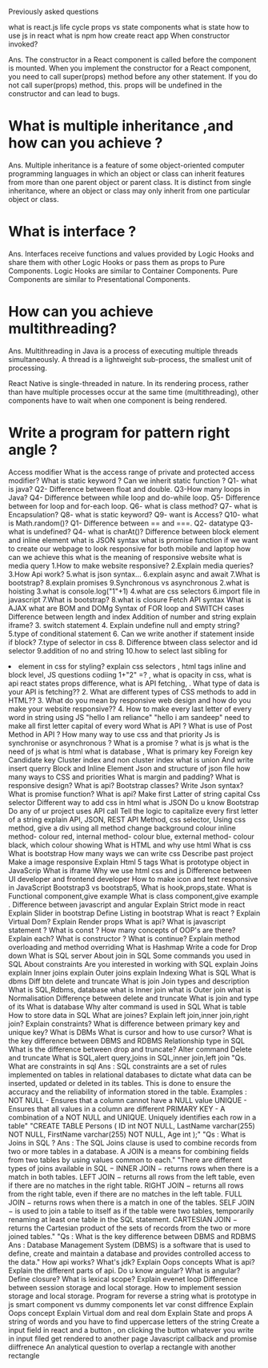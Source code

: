 Previously asked questions

what is react.js
life cycle
props vs state
components
what is state
how to use js in react
what is npm
how create react app 
When constructor invoked?

Ans. The constructor in a React component is called before the component is mounted. When you implement the constructor for a React component, you need to call super(props) method before any other statement. If you do not call super(props) method, this. props will be undefined in the constructor and can lead to bugs.


# What is multiple inheritance ,and how can you achieve ?

Ans. Multiple inheritance is a feature of some object-oriented computer programming languages in which an object or class can inherit features from more than one parent object or parent class. It is distinct from single inheritance, where an object or class may only inherit from one particular object or class.


# What is interface ?

Ans. Interfaces receive functions and values provided by Logic Hooks and share them with other Logic Hooks or pass them as props to Pure Components. Logic Hooks are similar to Container Components. Pure Components are similar to Presentational Components.


# How can you achieve multithreading?
Ans. Multithreading in Java is a process of executing multiple threads simultaneously. A thread is a lightweight sub-process, the smallest unit of processing.

React Native is single-threaded in nature. In its rendering process, rather than have multiple processes occur at the same time (multithreading), other components have to wait when one component is being rendered.


# Write a program for pattern right angle ?
Access modifier
What is the access range of private and protected access modifier?
What is static keyword ?
Can we inherit static function ?
Q1- what is java?
Q2- Difference between float and double.
Q3-How many loops in Java?
Q4- Difference between while loop and do-while loop.
Q5- Difference between for loop and for-each loop.
Q6- what is class method?
Q7- what is Encapsulation?
Q8- what is static keyword?
Q9- want is Access?
Q10- what is Math.random()?
Q1- Difference between == and ===.
Q2- datatype
Q3- what is undefined?
Q4- what is charAt()?
Difference between block element and inline element
what is JSON syntax
what is promise function
if we want to create our webpage to look responsive for both mobile and laptop how can we achieve this
what is the meaning of responsive website
what is media query
1.How to make website responsive?
2.Explain media queries?
3.How Api work?
5.what is json syntax...
6.explain async and await
7.What is bootstrap?
8.explain promises
9.Synchronous vs asynchronous
2.what is hoisting
3.what is console.log("1"+1)
4.what are css selectors
6.import file in javascript
7.What is bootstrap?
8.what is closure
Fetch API syntax
What is AJAX
what are BOM and DOMg
Syntax of FOR loop and SWITCH cases
Difference between length and index
Addition of number and string
explain iframe?
3. switch statement
4. Explain undefine null and empty string?
5.type of conditional statement
6. Can we write another if statement inside if block?
7.type of selector in css
8. Difference btween class selector and id selector
9.addition of no and string
10.how to select last sibling for <li>element in css for styling?
explain css selectors , 
html tags inline and block level, 
JS questions codiing 1+"2" =? ,
what is opacity in css,
what is  api
react states props difference,
what is API fetching,
. What type of data is your API is fetching??
2. What are different types of CSS methods to add in HTML??
3. What do you mean by responsive web design and how do you make your website responsive??
4. How to make every last letter of every word in string using JS "hello I am reliance"
"hello i am sandeep" need to make all first letter capital of every word
What is API ? What is use of Post Method in API ?
How many way to use css and that priority
Js is synchronise or asynchronous ?
What is a promise ?
what is js
what is the need of js
what is html
what is database ,
What is primary key
Foreign key
Candidate key
Cluster index and non cluster index
what is union
And write insert querry
Block and Inline Element
Json and structure of json file
how many ways to CSS and priorities
What is margin and padding?
What is responsive design?
What is api?
Bootstrap classes?
Write Json syntax?
What is promise function?
What is api?
Make first Latter of string capital
Css selector
Different way to add css in html
what is JSON
Do u know Bootstrap
Do any of ur project uses API call
Tell the logic to capitalize every first letter of a string
explain API, JSON, REST API Method,  css selector, 
Using css method, give a div using all method  change background colour  inline method- colour red, internal method- colour blue, external method- colour black, which colour showing
What is HTML and why use html
What is css
What is bootstrap
How many ways we can write css
Describe past project
Make a image responsive
Explain Html 5 tags
What is prototype object in JavaScrip
What is iframe
Why we use html css and js
Difference between UI developer and frontend developer
How to make icon and text  responsive in JavaScript
Bootstrap3 vs bootstrap5,
What is hook,props,state.
What is Functional component,give example
What is class component,give example .
Difference between javascript and angular
Explain Strict mode in react
Explain Slider in bootstrap
Define Listing in bootstrap
What is react ?
Explain Virtual Dom?
Explain Render props
What is api?
What is javascript statement ?
What is const ?
How many concepts of OOP's are there? Explain each?
What is constructor ?
What is continue?
Explain method overloading and method overriding
What is Hashmap
Write a code for Drop down
What is SQL server
About join in SQL
Some commands you used in SQL
About constraints
Are you interested in working with SQL
explain Joins
explain Inner joins
explain Outer joins
explain Indexing
What is SQL
What is dbms
Diff btn delete and truncate
What is join
Join types and description
What is SQL,Rdbms, database
what is Inner join
what is Outer join
what is Normalisation
Differençe between delete and truncate
What is join and type of its
What is database
Why alter command is used in SQL
What is table
How to store data in SQL
What are joines?
Explain left join,inner join,right join?
Explain constraints?
What is difference between primary key and unique key?
What is DBMs
What is cursor and how to use cursor?
What is the key difference between DBMS and RDBMS
Relationship type in SQL
What is the difference between drop and truncate?
Alter command
Delete and truncate
What is SQL,alert query,joins in SQL,inner join,left join
"Qs. What are constraints in sql
Ans : SQL constraints are a set of rules implemented on tables in relational databases to dictate what data can be inserted, updated or deleted in its tables. This is done to ensure the accuracy and the reliability of information stored in the table.
Examples :
NOT NULL - Ensures that a column cannot have a NULL value
UNIQUE - Ensures that all values in a column are different
PRIMARY KEY - A combination of a NOT NULL and UNIQUE. Uniquely identifies each row in a table"
"CREATE TABLE Persons (
    ID int NOT NULL,
    LastName varchar(255) NOT NULL,
    FirstName varchar(255) NOT NULL,
    Age int
);"
"Qs : What is Joins in SQL ?
Ans : The SQL Joins clause is used to combine records from two or more tables in a database. A JOIN is a means for combining fields from two tables by using values common to each."
"There are different types of joins available in SQL −
INNER JOIN − returns rows when there is a match in both tables.
LEFT JOIN − returns all rows from the left table, even if there are no matches in the right table.
RIGHT JOIN − returns all rows from the right table, even if there are no matches in the left table.
FULL JOIN − returns rows when there is a match in one of the tables.
SELF JOIN − is used to join a table to itself as if the table were two tables, temporarily renaming at least one table in the SQL statement.
CARTESIAN JOIN − returns the Cartesian product of the sets of records from the two or more joined tables."
"Qs :  What is the key difference between DBMS and RDBMS
Ans : Database Management System (DBMS) is a software that is used to define, create and maintain a database and provides controlled access to the data."
How api works?
What's jdk?
Explain Oops concepts
What is api?
Explain the different parts of api.
Do u know angular?
What is angular?
Define closure?
What is lexical scope?
Explain evenet loop
Difference between session storage and local storage.
How to implement session storage and local storage.
Program for reverse a string
what is prototype in js
smart component vs dummy components
let var const diffrence
Explain Oops concept
Explain Virtual dom and real dom
Explain State and props
A string of words and you have to find uppercase letters of the string
Create a input field in react and a button , on clicking the button whatever you write in input filed get rendered to another page
Javascript callback and promise diiffrenece
An analytical question to overlap a rectangle with another rectangle

